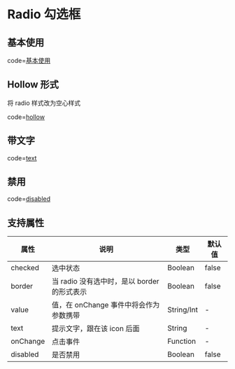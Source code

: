 # Radio 勾选框

## 基本使用

code=[基本使用](radio)

## Hollow 形式

将 radio 样式改为空心样式

code=[hollow](radio_hollow)

## 带文字

code=[text](radio_text)

## 禁用

code=[disabled](radio_disabled)

## 支持属性

| 属性     | 说明                                        | 类型       | 默认值 |
| -------- | ------------------------------------------- | ---------- | ------ |
| checked  | 选中状态                                    | Boolean    | false  |
| border   | 当 radio 没有选中时，是以 border 的形式表示 | Boolean    | false  |
| value    | 值，在 onChange 事件中将会作为参数携带      | String/Int | -      |
| text     | 提示文字，跟在该 icon 后面                  | String     | -      |
| onChange | 点击事件                                    | Function   | -      |
| disabled | 是否禁用                                    | Boolean    | false  |
